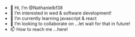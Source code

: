 - 👋 Hi, I’m @Nathanielbf38
- 👀 I’m interested in wed & software development!
- 🌱 I’m currently learning javascript & react
- 💞️ I’m looking to collaborate on ...let wait for that in future! 
- 📫 How to reach me ...here!

<!---
Nathanielbf38/Nathanielbf38 is a ✨ special ✨ repository because its `README.md` (this file) appears on your GitHub profile.
You can click the Preview link to take a look at your changes.
--->
